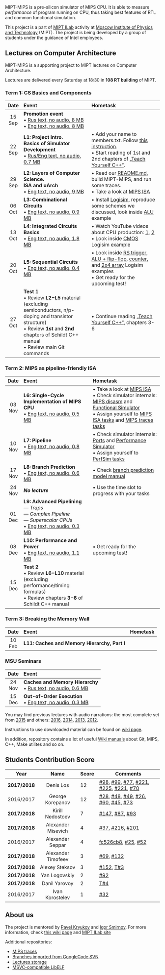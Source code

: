 MIPT-MIPS is a pre-silicon simulator of MIPS CPU. It is able to measure _performance_ of program running on CPU, thus taking best features of RTL and common functional simulation.

This project is a part of [MIPT ILab](https://mipt-ilab.github.io/) activity at [Moscow Institute of Physics and Technology](http://phystech.edu/) (MIPT). The project is being developed by a group of students under the guidance of Intel employees.

## Lectures on Computer Architecture

MIPT-MIPS is a supporting project to MIPT lectures on Computer Architecture.

Lectures are delivered every Saturday at 18:30 in **108 RT building** of MIPT.

### Term 1: CS Basics and Components

 Date | Event | Hometask
 :-: |:---- |:----------------
 15<br/>Sep | **Promotion event**<br/>• [Rus text, no audio, 8 MB](https://github.com/MIPT-ILab/ca-lectures/blob/master/mipt-mips/2017/Promotion__15_Sep.pptx?raw=true)<br/>• [Eng text, no audio, 8 MB](https://github.com/MIPT-ILab/ca-lectures/blob/master/mipt-mips/2017/Promotion__15_Sep_Eng.pptx?raw=true)  | 
 22<br/>Sep | **L1: Project intro.<br/>Basics of Simulator Development**<br/>• [Rus/Eng text, no audio, 0.7 MB](https://github.com/MIPT-ILab/ca-lectures/blob/master/mipt-mips/2017/Lecture_01__22_Sep__Project_Introduction__Rus_text__No_audio.pptx?raw=true) | • Add your name to members.txt. Follow [this instruction](https://github.com/MIPT-ILab/mipt-mips/wiki/Git-&-GitHub-cheat-sheet).<br/>• Start reading of 1st and 2nd chapters of [„Teach Yourself C++“](http://lib.mipt.ru/book/27518/).
 29<br/>Sep | **L2: Layers of Computer Science.<br/>ISA and uArch**<br/>• [Eng text, no audio, 9 MB](https://github.com/MIPT-ILab/ca-lectures/blob/master/mipt-mips/2017/Lecture_02__29_Sep__Layers_of_Computer_Science__ISA_and_uArch___Eng_text__No_audio.pptx?raw=true) | • Read our [README.md](https://github.com/MIPT-ILab/mipt-mips/blob/master/README.md), build MIPT-MIPS, and run some traces.<br/>• Take a look at [MIPS ISA](https://github.com/MIPT-ILab/mipt-mips/wiki/MIPS-Instruction-Set)
 06<br/>Oct | **L3: Combinational Circuits**<br/>• [Eng text, no audio, 0.9 MB](https://github.com/MIPT-ILab/ca-lectures/blob/master/mipt-mips/2017/Lecture_03__06_Oct__Combinational_Circuits__Eng_text__No_audio.pptx?raw=true) | • Install [Logisim](http://www.cburch.com/logisim/index.html), reproduce some schemes we discussed, look inside [ALU](https://github.com/MIPT-ILab/ca-lectures/blob/master/logisim/alu.circ) example
 13<br/>Oct | **L4: Integrated Circuits Basics**<br/>• [Eng text, no audio, 1.8 MB](https://github.com/MIPT-ILab/ca-lectures/blob/master/mipt-mips/2017/Lecture_04__13_Oct__Integrated_Circuits_Basics__Eng_text__No_audio.pptx?raw=true) | • Watch YouTube videos about CPU production: [1](http://www.youtube.com/watch?v=qm67wbB5GmI), [2](https://www.youtube.com/watch?v=d9SWNLZvA8g)<br/>• Look inside [CMOS](https://github.com/MIPT-ILab/ca-lectures/blob/master/logisim/cmos.circ) Logisim example  |
 20<br/>Oct | **L5: Sequential Circuits**<br/>• [Eng text, no audio, 0.4 MB](https://github.com/MIPT-ILab/ca-lectures/blob/master/mipt-mips/2017/Lecture_05__20_Oct__Sequential_Circuits__Eng_text__No_audio.pptx?raw=true) | • Look inside [RS trigger](https://github.com/MIPT-ILab/ca-lectures/blob/master/logisim/rs.circ), [ALU + flip-flop](https://github.com/MIPT-ILab/ca-lectures/blob/master/logisim/alu-filp-flop.circ), [counter](https://github.com/MIPT-ILab/ca-lectures/blob/master/logisim/counter.circ), and [2x4 array](https://github.com/MIPT-ILab/ca-lectures/blob/master/logisim/array2x4.circ) Logisim examples<br/>• Get ready for the upcoming test! |
 27<br/>Oct | **Test 1**<br/> • Review **L2−L5** material<br/>(excluding semiconductors, n/p-doping and transistor structure)<br/> • Review **1st** and **2nd** chapters of Schildt C++ manual<br/> • Review main Git commands<br/> | • Continue reading [„Teach Yourself C++“](http://lib.mipt.ru/book/27518/), chapters 3-6|
 
### Term 2: MIPS as pipeline-friendly ISA

 Date | Event | Hometask
 :-: |:---- |:----------------
 03<br/>Nov | **L6: Single-Cycle Implementation of MIPS CPU**<br/>• [Eng text, no audio, 0.5 MB](https://github.com/MIPT-ILab/ca-lectures/blob/master/mipt-mips/2017/Lecture_06__03_Nov__Single-Cycle_Implementation_of_MIPS_CPU__Eng_text__No_audio.pptx?raw=true) | • Take a look at [MIPS ISA](https://github.com/MIPT-ILab/mipt-mips/wiki/MIPS-Instruction-Set)<br/>• Check simulator internals: [MIPS disasm](https://github.com/MIPT-ILab/mipt-mips/wiki/MIPS-disassembler) and [Functional Simulator](https://github.com/MIPT-ILab/mipt-mips/wiki/Functional-simulator)<br/>• Assign yourself to [MIPS ISA tasks](https://github.com/MIPT-ILab/mipt-mips/milestone/1) and [MIPS traces tasks](https://github.com/MIPT-ILab/mips-traces/issues)|
 10<br/>Nov | **L7: Pipeline**<br/>• [Eng text, no audio, 0.8 MB](https://github.com/MIPT-ILab/ca-lectures/blob/master/mipt-mips/2017/Lecture_07__10_Nov__Pipelining__No_audio.pptx?raw=true) | • Check simulator internals: [Ports](https://github.com/MIPT-ILab/mipt-mips/wiki/https://github.com/MIPT-ILab/mipt-mips/wiki/Communication-between-modules-through-ports) and [Performance Simulator](https://github.com/MIPT-ILab/mipt-mips/wiki/Performance-simulator)<br/>• Assign yourself to [PerfSim tasks](https://github.com/MIPT-ILab/mipt-mips/milestone/3)|
 17<br/>Nov | **L8: Branch Prediction**<br/>• [Eng text, no audio, 0.6 MB](https://github.com/MIPT-ILab/ca-lectures/blob/master/mipt-mips/2017/Lecture_08__17_Nov__Branch_Prediction__No_audio.pptx?raw=true) | • Check [branch prediction model manual](https://github.com/MIPT-ILab/mipt-mips/wiki/https://github.com/MIPT-ILab/mipt-mips/wiki/BPU-model)  |
 24<br/>Nov | **_No lecture_** | • Use the time slot to progress with your tasks |
 01<br/>Dec | **L9: Advanced Pipelining**<br/>_— Traps_<br/>_— Complex Pipeline_<br/>_— Superscalar CPUs_<br/>• [Eng text, no audio, 0.3 MB](https://github.com/MIPT-ILab/ca-lectures/blob/master/mipt-mips/2017/Lecture_09__01_Dec__Advanced_Pipelining__No_audio.pptx?raw=true) | |
 08<br/>Dec | **L10: Performance and Power**<br/>• [Eng text, no audio, 1.1 MB](https://github.com/MIPT-ILab/ca-lectures/blob/master/mipt-mips/2017/Lecture_10__08_Dec__Performance_and_Power__Eng_text__No_audio.pptx?raw=true) | • Get ready for the upcoming test! |
 15<br/>Dec | **Test 2**<br/> • Review **L6−L10** material<br/>(excluding performance/timing formulas)<br/> • Review chapters **3-6** of Schildt C++ manual<br/> | |
 
### Term 3: Breaking the Memory Wall

 Date | Event | Hometask
 :-: |:---- |:----------------
 10<br/>Feb | **L11: Caches and Memory Hierarchy, Part I** | |
 
### MSU Seminars

 Date | Event 
 :-: |:---- 
 24<br/>Nov | **Caches and Memory Hierarchy**<br/>• [Rus text, no audio, 0.6 MB](https://github.com/MIPT-ILab/ca-lectures/blob/master/msu/Seminar_01__24_Nov__Caches__No_audio.pptx?raw=true) |
 15<br/>Dec | **Out-of-Order Execution**<br/>• [Eng text, no audio, 0.3 MB](https://github.com/MIPT-ILab/ca-lectures/blob/master/msu/Seminar_02__15_Dec__Out-of-Order__No_audio.pptx?raw=true) |

You may find previous lectures with audio narrations: the most complete set from [2015](https://github.com/MIPT-ILab/mipt-mips/wiki/Lectures-on-the-computer-architecture-in-2015) and others: [2016](https://github.com/MIPT-ILab/mipt-mips/wiki/Lectures-on-the-computer-architecture-in-2016), [2014](https://github.com/MIPT-ILab/mipt-mips/wiki/Lectures-on-the-computer-architecture-in-2014), [2013](https://github.com/MIPT-ILab/mipt-mips/wiki/Lectures-on-the-computer-architecture-in-2013), [2012](https://github.com/MIPT-ILab/mipt-mips/wiki/Lectures-on-the-computer-architecture-in-2012).

Instructions to use downloaded material can be found on [wiki page](https://github.com/MIPT-ILab/mipt-mips/wiki/Instructions-to-use-downloaded-lectures).

In addition, repository contains a lot of useful [Wiki manuals](https://github.com/MIPT-ILab/mipt-mips/wiki) about Git, MIPS, C++, Make utilites and so on.

## Students Contribution Score

Year | Name | Score | Comments
:----: |:----: | ------------------------------ | ------------------------------
**2017/2018** | Denis Los | 12 | [#98](https://github.com/MIPT-ILab/mipt-mips/issues/98), [#99](https://github.com/MIPT-ILab/mipt-mips/issues/99), [#77](https://github.com/MIPT-ILab/mipt-mips/issues/77), [#221](https://github.com/MIPT-ILab/mipt-mips/issues/221), [#225](https://github.com/MIPT-ILab/mipt-mips/issues/225), [#221](https://github.com/MIPT-ILab/mipt-mips/issues/221), [#70](https://github.com/MIPT-ILab/mipt-mips/issues/70) |
2016/2017 | George Korepanov | 12 | [#28](https://github.com/MIPT-ILab/mipt-mips/issues/28), [#48](https://github.com/MIPT-ILab/mipt-mips/issues/48), [#49](https://github.com/MIPT-ILab/mipt-mips/issues/49), [#26](https://github.com/MIPT-ILab/mipt-mips/issues/26), [#60](https://github.com/MIPT-ILab/mipt-mips/issues/60), [#45](https://github.com/MIPT-ILab/mipt-mips/issues/45), [#73](https://github.com/MIPT-ILab/mipt-mips/issues/73) |
**2017/2018** | Kirill Nedostoev | 7 | [#147](https://github.com/MIPT-ILab/mipt-mips/issues/147), [#87](https://github.com/MIPT-ILab/mipt-mips/issues/87), [#93](https://github.com/MIPT-ILab/mipt-mips/issues/93) |
**2017/2018** | Alexander Misevich | 4 | [#37](https://github.com/MIPT-ILab/mipt-mips/issues/37), [#216](https://github.com/MIPT-ILab/mipt-mips/issues/216), [#201](https://github.com/MIPT-ILab/mipt-mips/issues/201) |
2016/2017 | Alexander Seppar | 4 | [fc526cb8](https://github.com/MIPT-ILab/ca-lectures/commit/fc526cb8f59bc6d9a399f453b417afc45c21012e), [#25](https://github.com/MIPT-ILab/mipt-mips/issues/25), [#52](https://github.com/MIPT-ILab/mipt-mips/issues/52) |
**2017/2018** | Alexander Timofeev | 3 | [#69](https://github.com/MIPT-ILab/mipt-mips/issues/69), [#132](https://github.com/MIPT-ILab/mipt-mips/issues/132) |
**2017/2018** | Alexey Steksov | 3 | [#152](https://github.com/MIPT-ILab/mipt-mips/issues/152), [T#3](https://github.com/MIPT-ILab/mips-traces/issues/3) |
**2017/2018** | Yan Logovskiy | 2 | [#92](https://github.com/MIPT-ILab/mipt-mips/issues/92) |
**2017/2018** | Danil Yarovoy | 2 | [T#4](https://github.com/MIPT-ILab/mips-traces/issues/4) |
2016/2017 | Ivan Korostelev | 1 | [#32](https://github.com/MIPT-ILab/mipt-mips/issues/32) |

## About us

The project is mentored by [Pavel Kryukov](https://github.com/pavelkryukov) and [Igor Smirnov](https://github.com/igorsmir-ilab). For more information, check [this wiki page](https://github.com/MIPT-ILab/mipt-mips/wiki/About-Us) and [MIPT ILab site](https://mipt.ru/drec/about/ilab/)

Additional repositories:
* [MIPS traces](https://github.com/MIPT-ILab/mips-traces)
* [Branches imported from GoogleCode SVN](https://github.com/MIPT-ILab/mipt-mips-old-branches)
* [Lectures storage](https://github.com/MIPT-ILab/ca-lectures)
* [MSVC-compatible LibELF](https://github.com/MIPT-ILab/libelf)
